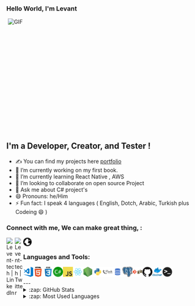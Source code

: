 ### Hello World, I'm Levant 

<img align="right" alt="GIF" src="https://github.com/yazan81/yazan81/blob/main/coder.gif?raw=true" width="500" height="320" />

## I'm a Developer, Creator, and Tester !

- ✍ You can find my projects here [portfolio]</br>
- 🔭 I’m currently working on my first book.
- 🌱 I’m currently learning React Native , AWS
- 👯 I’m looking to collaborate on open source Project 
- 💬 Ask me about C# project's
- 😄 Pronouns: he/Him
- ⚡ Fun fact: I speak 4 languages ( English, Dotch, Arabic, Turkish plus Codeing 😄 )

### Connect with me, We can make great thing, :

[<img align="left" alt="Levent-tech | LinkedIn" width="22px" src="https://cdn.jsdelivr.net/npm/simple-icons@v3/icons/linkedin.svg" />][linkedin]
[<img align="left" alt="Levent-tech | Twitter" width="22px" src="https://cdn.jsdelivr.net/npm/simple-icons@v3/icons/twitter.svg" />][twitter]
[<img align="left" alt="Email" width="22px" src="https://raw.githubusercontent.com/iconic/open-iconic/master/svg/globe.svg" />][website]
<br />

### Languages and Tools:

[<img align="left" alt="Visual Studio Code" width="26px" src="https://raw.githubusercontent.com/github/explore/80688e429a7d4ef2fca1e82350fe8e3517d3494d/topics/visual-studio-code/visual-studio-code.png" />][youtube]
[<img align="left" alt="HTML5" width="26px" src="https://raw.githubusercontent.com/github/explore/80688e429a7d4ef2fca1e82350fe8e3517d3494d/topics/html/html.png" />][youtube]
[<img align="left" alt="CSS3" width="26px" src="https://raw.githubusercontent.com/github/explore/80688e429a7d4ef2fca1e82350fe8e3517d3494d/topics/css/css.png" />][youtube]
[<img align="left" alt="CSharp" width="26px" src="https://raw.githubusercontent.com/github/explore/80688e429a7d4ef2fca1e82350fe8e3517d3494d/topics/csharp/csharp.png" />][youtube]
[<img align="left" alt="JavaScript" width="26px" src="https://raw.githubusercontent.com/github/explore/80688e429a7d4ef2fca1e82350fe8e3517d3494d/topics/javascript/javascript.png" />][youtube]
[<img align="left" alt="React" width="26px" src="https://raw.githubusercontent.com/github/explore/80688e429a7d4ef2fca1e82350fe8e3517d3494d/topics/react/react.png" />][youtube]
[<img align="left" alt="Node.js" width="26px" src="https://raw.githubusercontent.com/github/explore/80688e429a7d4ef2fca1e82350fe8e3517d3494d/topics/nodejs/nodejs.png" />][youtube]
[<img align="left" alt="python" width="26px" src="https://raw.githubusercontent.com/github/explore/80688e429a7d4ef2fca1e82350fe8e3517d3494d/topics/python/python.png" />][youtube]
[<img align="left" alt="flask" width="26px" src="https://raw.githubusercontent.com/github/explore/80688e429a7d4ef2fca1e82350fe8e3517d3494d/topics/flask/flask.png" />][youtube]
[<img align="left" alt="SQL" width="26px" src="https://raw.githubusercontent.com/github/explore/80688e429a7d4ef2fca1e82350fe8e3517d3494d/topics/sql/sql.png" />][youtube]
[<img align="left" alt="postgreSQL" width="26px" src="https://raw.githubusercontent.com/github/explore/80688e429a7d4ef2fca1e82350fe8e3517d3494d/topics/postgresql/postgresql.png" />][youtube]
[<img align="left" alt="Git" width="26px" src="https://raw.githubusercontent.com/github/explore/80688e429a7d4ef2fca1e82350fe8e3517d3494d/topics/git/git.png" />][youtube]
[<img align="left" alt="GitHub" width="26px" src="https://raw.githubusercontent.com/github/explore/78df643247d429f6cc873026c0622819ad797942/topics/github/github.png" />][youtube]
[<img align="left" alt="Docker" width="26px" src="https://raw.githubusercontent.com/github/explore/80688e429a7d4ef2fca1e82350fe8e3517d3494d/topics/docker/docker.png" />][youtube]
[<img align="left" alt="Terminal" width="26px" src="https://raw.githubusercontent.com/github/explore/80688e429a7d4ef2fca1e82350fe8e3517d3494d/topics/terminal/terminal.png" />][youtube]

<br />
<br />
---

<details>
  <summary>:zap: GitHub Stats</summary>

  <img align="left" alt="Yazan GitHub Stats" src="https://github-readme-stats.vercel.app/api?username=yazan81&show_icons=true&hide_border=true" />

</details>

<details>
  <summary>:zap: Most Used Languages</summary>

<img align="left" alt="yazan GitHub Top Languages" src="https://github-readme-stats.vercel.app/api/top-langs/?username=yazan81" />

</details>

[website]: https://leventtech.com
[youtube]: https://www.youtube.com
[twitter]: https://twitter.com
[instagram]: https://www.instagram.com
[linkedin]: https://linkedin.com//in/yazan-ayoub-19aa12111/
[portfolio]:https://github.com/yazan81?tab=repositories
